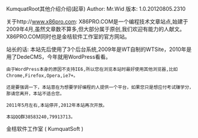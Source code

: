 KumquatRoot其他介绍介绍(起草)
Author: Mr.Wid
版本: 1.0.20120805.2310

关于http://www.x86pro.com:
	X86PRO.COM是一个编程技术文章站点,始建于2009年4月,虽然文章数不算多,但大部分属于原创,我们欢迎有能力的人献文。
	X86PRO.COM同时也是金桔软件工作室的官方网站。

站长的话:
	本站先后使用了3个后台系统,2009年是WT自制的WTSite，2010年是用了DedeCMS，今年就用WordPress看看。

	由于WordPress本身的原因不支持IE6,所以您在浏览本站时最好使用其他浏览器,比如Chrome,Firefox,Opera,ie7+。

	还是要强调一下，本站意在为想要学好编程的人提供一个平台，如果您只是想应付考试赚学分，那请您离开，本站不适合您。

	2011年5月左右,本站停开,2012年本站再次开放。

	本站QQ群38583240,79913713。

金桔软件工作室 ( KumquatSoft )
